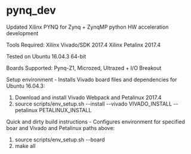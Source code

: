 # pynq_dev
Updated Xilinx PYNQ for Zynq + ZynqMP python HW acceleration development

Tools Required:
Xilinx Vivado/SDK 2017.4
Xilinx Petalinx 2017.4

Tested on Ubuntu 16.04.3 64-bit

Boards Supported: Pynq-Z1, Microzed, Ultrazed + I/O Breakout

Setup environment - Installs Vivado board files and dependencies for Ubuntu 16.04.3:
1. Download and install Vivado Webpack and Petalinux 2017.4
2. source scripts/env_setup.sh --install --vivado VIVADO_INSTALL --petalinux PETALINUX_INSTALL

Quick and dirty build instructions - Configures environment for specified boar and Vivado and Petalinux paths above:
1. source scripts/env_setup.sh --board <BOARD>
2. make all
